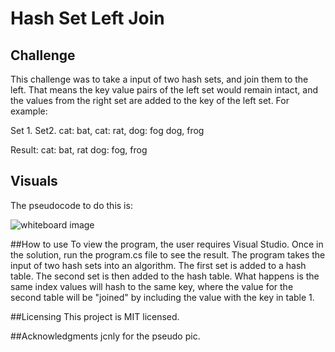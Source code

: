 # Hash Set Left Join

## Challenge
This challenge was to take a input of two hash sets, and join them to the left. That means the key value pairs of the left set would remain intact, and the values from the right set are added to the key of the left set. For example:

Set 1.        Set2.
cat: bat,     cat: rat,
dog: fog      dog, frog

Result:
cat: bat, rat
dog: fog, frog

## Visuals

The pseudocode to do this is:

![whiteboard image](../../Assets/HashLeftJoin.jpg)

##How to use
To view the program, the user requires Visual Studio. Once in the solution, run the program.cs file to see the result. The program takes the input of two hash sets into an algorithm. The first set is added to a hash table. The second set is then added to the hash table. What happens is the same index values will hash to the same key, where the value for the second table will be "joined" by including the value with the key in table 1.

##Licensing
This project is MIT licensed.

##Acknowledgments 
jcnly for the pseudo pic.
